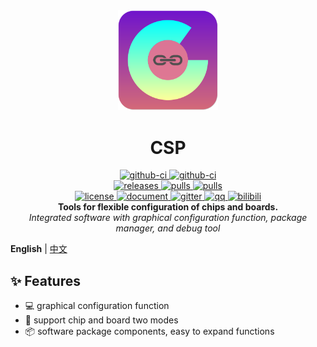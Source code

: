 <div align="center">
    <a href="https://csplink.top">
        <img width="160" heigth="160" src="Apps/CSP.Apps.Dev/Resources/Images/logo.svg" alt="logo" />
    </a>
    <h1>CSP</h1>
    <div>
        <a href="https://github.com/csplink/csp/actions?query=workflow%3A%F0%9F%A9%BAtest">
            <img src="https://img.shields.io/github/actions/workflow/status/csplink/csp/test.yml?style=flat&label=test" alt="github-ci" />
        </a>
        <a href="https://github.com/csplink/csp/actions?query=workflow%3A%F0%9F%92%95mirror">
            <img src="https://img.shields.io/github/actions/workflow/status/csplink/csp/mirror.yml?style=flat&label=mirror" alt="github-ci" />
        </a>
    </div>
    <div>
        <a href="https://github.com/csplink/csp/releases">
            <img src="https://img.shields.io/github/release/csplink/csp.svg?style=flat" alt="releases" />
        </a>
        <a href="https://github.com/csplink/csp/pulls">
            <img src="https://img.shields.io/github/issues-pr/csplink/csp.svg" alt="pulls" />
        </a>
        <a href="https://github.com/csplink/csp/issues">
            <img src="https://img.shields.io/github/issues/csplink/csp.svg" alt="pulls" />
        </a>
    </div>
    <div>
        <a href="https://github.com/csplink/csp/blob/master/LICENSE">
            <img src="https://img.shields.io/github/license/csplink/csp.svg?colorB=f48041&style=flat" alt="license" />
        </a>
        <a href="https://csplink.top">
            <img src="https://img.shields.io/badge/wiki-document-blue?style=flat" alt="document" />
        </a>
        <a href="https://gitter.im/csplink/csp?utm_source=badge&utm_medium=badge&utm_campaign=pr-badge&utm_content=badge">
            <img src="https://badges.gitter.im/csplink/csp.svg" alt="gitter" />
        </a>
        <a href="https://jq.qq.com/?_wv=1027&k=CWt7TZln">
            <img src="https://img.shields.io/badge/chat-on%20QQ-ff69b4.svg?style=flat" alt="qq" />
        </a>
        <a href="https://space.bilibili.com/24969427/">
            <img src="https://img.shields.io/badge/video-bilibili-FB7299?style=flat" alt="bilibili" />
        </a>
    </div>
    <b>Tools for flexible configuration of chips and boards.</b><br/>
    <i>Integrated software with graphical configuration function, package manager, and debug tool</i><br/>
</div>

**English** | [中文](README-zh_CN.md)

## ✨ Features

- 💻 graphical configuration function
- 👐 support chip and board two modes
- 📦️ software package components, easy to expand functions
